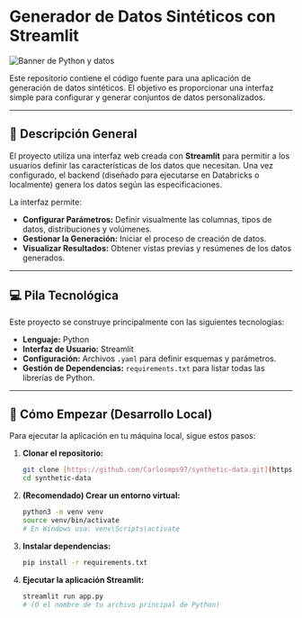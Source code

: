 # Generador de Datos Sintéticos con Streamlit

![Banner de Python y datos](https://placehold.co/800x200/3B82F6/FFFFFF?text=Generador+de+Datos+Sintéticos)

Este repositorio contiene el código fuente para una aplicación de generación de datos sintéticos. El objetivo es proporcionar una interfaz simple para configurar y generar conjuntos de datos personalizados.

---

## 📝 Descripción General

El proyecto utiliza una interfaz web creada con **Streamlit** para permitir a los usuarios definir las características de los datos que necesitan. Una vez configurado, el backend (diseñado para ejecutarse en Databricks o localmente) genera los datos según las especificaciones.

La interfaz permite:
* **Configurar Parámetros:** Definir visualmente las columnas, tipos de datos, distribuciones y volúmenes.
* **Gestionar la Generación:** Iniciar el proceso de creación de datos.
* **Visualizar Resultados:** Obtener vistas previas y resúmenes de los datos generados.

---

## 💻 Pila Tecnológica

Este proyecto se construye principalmente con las siguientes tecnologías:

* **Lenguaje:** Python
* **Interfaz de Usuario:** Streamlit
* **Configuración:** Archivos `.yaml` para definir esquemas y parámetros.
* **Gestión de Dependencias:** `requirements.txt` para listar todas las librerías de Python.

---

## 🚀 Cómo Empezar (Desarrollo Local)

Para ejecutar la aplicación en tu máquina local, sigue estos pasos:

1.  **Clonar el repositorio:**
    ```bash
    git clone [https://github.com/Carlosmps97/synthetic-data.git](https://github.com/Carlosmps97/synthetic-data.git)
    cd synthetic-data
    ```

2.  **(Recomendado) Crear un entorno virtual:**
    ```bash
    python3 -m venv venv
    source venv/bin/activate
    # En Windows usa: venv\Scripts\activate
    ```

3.  **Instalar dependencias:**
    ```bash
    pip install -r requirements.txt
    ```

4.  **Ejecutar la aplicación Streamlit:**
    ```bash
    streamlit run app.py
    # (O el nombre de tu archivo principal de Python)
    ```